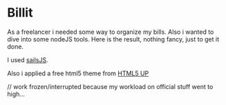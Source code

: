 # Billit

As a freelancer i needed some way to organize my bills. Also i wanted to dive into some nodeJS tools. Here is the result, nothing fancy, just to get it done.

I used [sailsJS](http://sailsjs.org).

Also i applied a free html5 theme from [HTML5 UP](http://html5up.net/)

// work frozen/interrupted because my workload on official stuff went to high...
